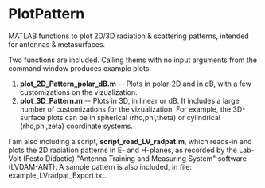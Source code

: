 # PlotPattern
MATLAB functions to plot 2D/3D radiation & scattering patterns, intended for antennas & metasurfaces.

Two functions are included. Calling thems with no input arguments from the command window produces example plots.
1. **plot_2D_Pattern_polar_dB.m** -- Plots in polar-2D and in dB, with a few customizations on the vizualization.
2. **plot_3D_Pattern.m** -- Plots in 3D, in linear or dB. It includes a large number of customizations for the vizualization. For example, the 3D-surface plots can be in spherical (rho,phi,theta) or cylindrical (rho,phi,zeta) coordinate systems.

I am also including a script, **script_read_LV_radpat.m**, which reads-in and plots the 2D radiation patterns in E- and H-planes, as recorded by the Lab-Volt (Festo Didactic) "Antenna Training and Measuring System" software (LVDAM-ANT). A sample pattern is also included, in file: example_LVradpat_Export.txt.
